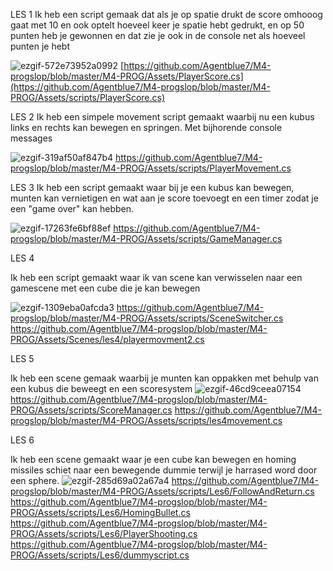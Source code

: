 LES 1
Ik heb een script gemaak dat als je op spatie drukt de score omhooog gaat met 10 en ook optelt hoeveel keer je spatie hebt gedrukt, en op 50 punten heb je gewonnen en dat zie je ook in de console net als hoeveel punten je hebt 

![ezgif-572e73952a0992](https://github.com/user-attachments/assets/154b3f66-9173-44f4-91d3-b8110cd3d8e8)
[https://github.com/Agentblue7/M4-progslop/blob/master/M4-PROG/Assets/PlayerScore.cs](https://github.com/Agentblue7/M4-progslop/blob/master/M4-PROG/Assets/scripts/PlayerScore.cs)


LES 2
Ik heb een simpele movement script gemaakt waarbij nu een kubus links en rechts kan bewegen en springen. Met bijhorende console messages

![ezgif-319af50af847b4](https://github.com/user-attachments/assets/f9aec416-13bc-4e2b-b96e-72e78f89e419)
https://github.com/Agentblue7/M4-progslop/blob/master/M4-PROG/Assets/scripts/PlayerMovement.cs

LES 3
Ik heb een script gemaakt waar bij je een kubus kan bewegen, munten kan vernietigen en wat aan je score toevoegt en een timer zodat je een "game over" kan hebben.

![ezgif-17263fe6bf88ef](https://github.com/user-attachments/assets/bd7a6b85-98df-4d3a-870c-e5645314355e)
https://github.com/Agentblue7/M4-progslop/blob/master/M4-PROG/Assets/scripts/GameManager.cs

LES 4

Ik heb een script gemaakt waar ik van scene kan verwisselen naar een gamescene met een cube die je kan bewegen

![ezgif-1309eba0afcda3](https://github.com/user-attachments/assets/70710551-d462-4f53-971e-ed8556422a34)
https://github.com/Agentblue7/M4-progslop/blob/master/M4-PROG/Assets/scripts/SceneSwitcher.cs
https://github.com/Agentblue7/M4-progslop/blob/master/M4-PROG/Assets/Scenes/les4/playermovment2.cs

LES 5

Ik heb een scene gemaak waarbij je munten kan oppakken met behulp van een kubus die beweegt en een scoresystem
![ezgif-46cd9ceea07154](https://github.com/user-attachments/assets/fe6f9cc2-f761-429a-b246-5a42b686bfb4)
https://github.com/Agentblue7/M4-progslop/blob/master/M4-PROG/Assets/scripts/ScoreManager.cs
https://github.com/Agentblue7/M4-progslop/blob/master/M4-PROG/Assets/scripts/les4movement.cs

LES 6

Ik heb een scene gemaakt waar je een cube kan bewegen en homing missiles schiet naar een bewegende dummie
terwijl je harrased word door een sphere.
![ezgif-285d69a02a67a4](https://github.com/user-attachments/assets/15ee4d0c-273e-4fad-91e1-ba69218eeaab)
https://github.com/Agentblue7/M4-progslop/blob/master/M4-PROG/Assets/scripts/Les6/FollowAndReturn.cs
https://github.com/Agentblue7/M4-progslop/blob/master/M4-PROG/Assets/scripts/Les6/HomingBullet.cs
https://github.com/Agentblue7/M4-progslop/blob/master/M4-PROG/Assets/scripts/Les6/PlayerShooting.cs
https://github.com/Agentblue7/M4-progslop/blob/master/M4-PROG/Assets/scripts/Les6/dummyscript.cs



